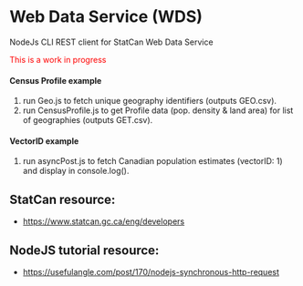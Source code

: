 # Web Data Service (WDS) 
NodeJs CLI REST client for StatCan Web Data Service

<span style="color:red"> This is a work in progress </span>

#### Census Profile example
1. run Geo.js to fetch unique geography identifiers (outputs GEO.csv).
2. run CensusProfile.js to get Profile data (pop. density & land area) for list of geographies (outputs GET.csv).

#### VectorID example
1. run asyncPost.js to fetch Canadian population estimates (vectorID: 1) and display in console.log().

## StatCan resource:
* https://www.statcan.gc.ca/eng/developers

## NodeJS tutorial resource:
* https://usefulangle.com/post/170/nodejs-synchronous-http-request

